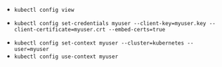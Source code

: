 

+ `kubectl config view`

<!-- kubeconfig添加user -->
+ `kubectl config set-credentials myuser --client-key=myuser.key --client-certificate=myuser.crt --embed-certs=true`

<!-- context -->
+ `kubectl config set-context myuser --cluster=kubernetes --user=myuser`
+ `kubectl config use-context myuser`